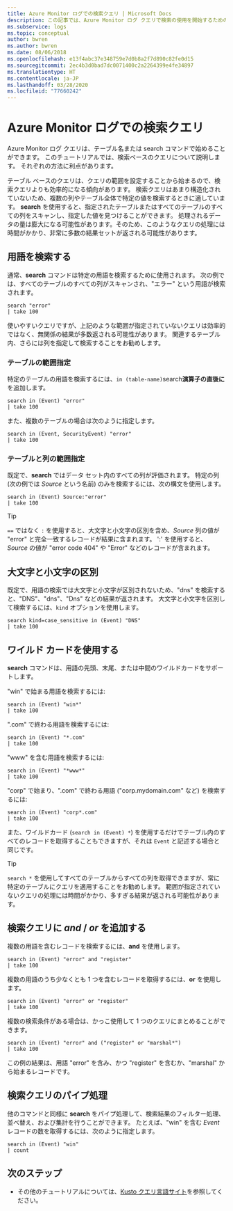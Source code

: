 ```yaml
---
title: Azure Monitor ログでの検索クエリ | Microsoft Docs
description: この記事では、Azure Monitor ログ クエリで検索の使用を開始するためのチュートリアルを提供します。
ms.subservice: logs
ms.topic: conceptual
author: bwren
ms.author: bwren
ms.date: 08/06/2018
ms.openlocfilehash: e13f4abc37e348759e7d0b8a2f7d890c82fe0d15
ms.sourcegitcommit: 2ec4b3d0bad7dc0071400c2a2264399e4fe34897
ms.translationtype: HT
ms.contentlocale: ja-JP
ms.lasthandoff: 03/28/2020
ms.locfileid: "77660242"
---
```

# <a name="search-queries-in-azure-monitor-logs"></a>Azure Monitor ログでの検索クエリ
Azure Monitor ログ クエリは、テーブル名または search コマンドで始めることができます。 このチュートリアルでは、検索ベースのクエリについて説明します。 それぞれの方法に利点があります。

テーブル ベースのクエリは、クエリの範囲を設定することから始まるので、検索クエリよりも効率的になる傾向があります。 検索クエリはあまり構造化されていないため、複数の列やテーブル全体で特定の値を検索するときに適しています。 **search** を使用すると、指定されたテーブルまたはすべてのテーブルのすべての列をスキャンし、指定した値を見つけることができます。 処理されるデータの量は膨大になる可能性があります。そのため、このようなクエリの処理には時間がかかり、非常に多数の結果セットが返される可能性があります。

## <a name="search-a-term"></a>用語を検索する
通常、**search** コマンドは特定の用語を検索するために使用されます。 次の例では、すべてのテーブルのすべての列がスキャンされ、"エラー" という用語が検索されます。

```Kusto
search "error"
| take 100
```

使いやすいクエリですが、上記のような範囲が指定されていないクエリは効率的ではなく、無関係の結果が多数返される可能性があります。 関連するテーブル内、さらには列を指定して検索することをお勧めします。

### <a name="table-scoping"></a>テーブルの範囲指定
特定のテーブルの用語を検索するには、`in (table-name)`search**演算子の直後に** を追加します。

```Kusto
search in (Event) "error"
| take 100
```

また、複数のテーブルの場合は次のように指定します。
```Kusto
search in (Event, SecurityEvent) "error"
| take 100
```

### <a name="table-and-column-scoping"></a>テーブルと列の範囲指定
既定で、**search** ではデータ セット内のすべての列が評価されます。 特定の列 (次の例では *Source*  という名前) のみを検索するには、次の構文を使用します。

```Kusto
search in (Event) Source:"error"
| take 100
```

> [!TIP]
> `==` ではなく `:` を使用すると、大文字と小文字の区別を含め、*Source* 列の値が "error" と完全一致するレコードが結果に含まれます。 ':' を使用すると、*Source* の値が "error code 404" や "Error" などのレコードが含まれます。

## <a name="case-sensitivity"></a>大文字と小文字の区別
既定で、用語の検索では大文字と小文字が区別されないため、"dns" を検索すると、"DNS"、"dns"、"Dns" などの結果が返されます。 大文字と小文字を区別して検索するには、`kind` オプションを使用します。

```Kusto
search kind=case_sensitive in (Event) "DNS"
| take 100
```

## <a name="use-wild-cards"></a>ワイルド カードを使用する
**search** コマンドは、用語の先頭、末尾、または中間のワイルドカードをサポートします。

"win" で始まる用語を検索するには:
```Kusto
search in (Event) "win*"
| take 100
```

".com" で終わる用語を検索するには:
```Kusto
search in (Event) "*.com"
| take 100
```

"www" を含む用語を検索するには:
```Kusto
search in (Event) "*www*"
| take 100
```

"corp" で始まり、".com" で終わる用語 ("corp.mydomain.com" など) を検索するには:

```Kusto
search in (Event) "corp*.com"
| take 100
```

また、ワイルドカード (`search in (Event) *`) を使用するだけでテーブル内のすべてのレコードを取得することもできますが、それは `Event` と記述する場合と同じです。

> [!TIP]
> `search *` を使用してすべてのテーブルからすべての列を取得できますが、常に特定のテーブルにクエリを適用することをお勧めします。 範囲が指定されていないクエリの処理には時間がかかり、多すぎる結果が返される可能性があります。

## <a name="add-and--or-to-search-queries"></a>検索クエリに *and* / *or* を追加する
複数の用語を含むレコードを検索するには、**and** を使用します。

```Kusto
search in (Event) "error" and "register"
| take 100
```

複数の用語のうち少なくとも 1 つを含むレコードを取得するには、**or** を使用します。

```Kusto
search in (Event) "error" or "register"
| take 100
```

複数の検索条件がある場合は、かっこ使用して 1 つのクエリにまとめることができます。

```Kusto
search in (Event) "error" and ("register" or "marshal*")
| take 100
```

この例の結果は、用語 "error" を含み、かつ "register" を含むか、"marshal" から始まるレコードです。

## <a name="pipe-search-queries"></a>検索クエリのパイプ処理
他のコマンドと同様に **search** をパイプ処理して、検索結果のフィルター処理、並べ替え、および集計を行うことができます。 たとえば、"win" を含む *Event* レコードの数を取得するには、次のように指定します。

```Kusto
search in (Event) "win"
| count
```




## <a name="next-steps"></a>次のステップ

- その他のチュートリアルについては、[Kusto クエリ言語サイト](/azure/kusto/query/)を参照してください。
